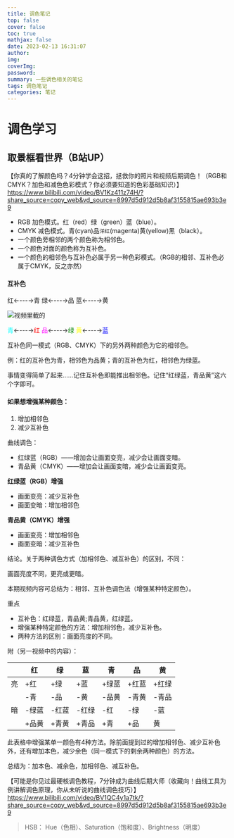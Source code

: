 ```yaml
---
title: 调色笔记
top: false
cover: false
toc: true
mathjax: false
date: 2023-02-13 16:31:07
author:
img:
coverImg:
password:
summary: 一些调色相关的笔记
tags: 调色笔记
categories: 笔记
---
```

# 调色学习

## 取景框看世界（B站UP）

【你真的了解颜色吗？4分钟学会这招，拯救你的照片和视频后期调色！（RGB和CMYK？加色和减色色彩模式？你必须要知道的色彩基础知识）】 https://www.bilibili.com/video/BV1Kz411z74H/?share_source=copy_web&vd_source=8997d5d912d5b8af3155815ae693b3e9

- RGB 加色模式。红（red）绿（green）蓝（blue）。
- CMYK 减色模式。青(cyan)品`洋红`(magenta)黄(yellow)黑（black）。
- 一个颜色旁相邻的两个颜色称为相邻色。
- 一个颜色对面的颜色称为互补色。
- 一个颜色的相邻色与互补色必属于另一种色彩模式。（RGB的相邻、互补色必属于CMYK，反之亦然）

#### 互补色

红←---→青
绿←---→品
蓝←---→黄

<!-- ![视频里截的](../images/相邻与互补.png) -->

![视频里截的](https://s2.loli.net/2023/02/13/OcklmswWpAG3hFi.png)

<font color=cyan>青</font>←---→<font color=red>红</font>
<font color=magenta>品</font>←---→<font color=green>绿</font>
<font color=yellow >黄</font>←---→<font color=blue>蓝</font>

互补色同一模式（RGB、CMYK）下的另外两种颜色为它的相邻色。

例：红的互补色为青，相邻色为品黄；青的互补色为红，相邻色为绿蓝。

事情变得简单了起来……记住互补色即能推出相邻色。记住“红绿蓝，青品黄”这六个字即可。

#### 如果想增强某种颜色：

 1. 增加相邻色
 2. 减少互补色

曲线调色：

- 红绿蓝（RGB）——增加会让画面变亮，减少会让画面变暗。
- 青品黄（CMYK）——增加会让画面变暗，减少会让画面变亮。

**红绿蓝（RGB）增强**

- 画面变亮：减少互补色
- 画面变暗：增加相邻色

**青品黄（CMYK）增强**

- 画面变亮：增加相邻色
- 画面变暗：减少互补色

结论。关于两种调色方式（加相邻色、减互补色）的区别，不同：

画面亮度不同，更亮或更暗。

本期视频内容可总结为：相邻、互补色调色法（增强某种特定颜色）。

重点

- 互补色：红绿蓝，青品黄;青品黄，红绿蓝。
- 增强某种特定颜色的方法：增加相邻色，减少互补色。
- 两种方法的区别：画面亮度的不同。

附（另一视频中的内容）：

|     | 红    | 绿    | 蓝    | 青    | 品    | 黄    |
| --- | ----- | ----- | ----- | ----- | ----- | ----- |
| 亮  | +红   | +绿   | +蓝   | +绿蓝 | +红蓝 | +红绿 |
|     | -青   | -品   | -黄   | -品黄 | -青黄 | -青品 |
| 暗  | -绿蓝 | -红蓝 | -红绿 | -红   | -绿   | -蓝   |
|     | +品黄 | +青黄 | +青品 | +青   | +品   | 黄    |

此表格中增强某单一颜色有4种方法。除前面提到过的增加相邻色、减少互补色外，还有增加本色，减少余色（同一模式下的剩余两种颜色）的方法。

总结为：加本色、减余色，加相邻色、减互补色。

【可能是你见过最硬核调色教程，7分钟成为曲线后期大师（收藏向！曲线工具为例讲解调色原理，你从未听说的曲线调色技巧）】 https://www.bilibili.com/video/BV1QC4y1a7tk/?share_source=copy_web&vd_source=8997d5d912d5b8af3155815ae693b3e9

> HSB：
> Hue（色相）、Saturation（饱和度）、Brightness（明度）
